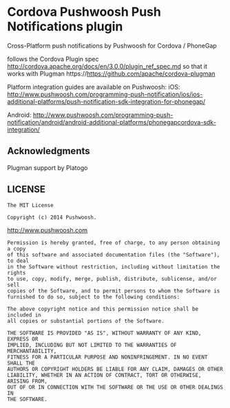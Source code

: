 Cordova Pushwoosh Push Notifications plugin
===================================================

Cross-Platform push notifications by Pushwoosh for Cordova / PhoneGap

follows the Cordova Plugin spec http://cordova.apache.org/docs/en/3.0.0/plugin_ref_spec.md
so that it works with Plugman https://https://github.com/apache/cordova-plugman

Platform integration guides are available on Pushwoosh:
iOS:
http://www.pushwoosh.com/programming-push-notification/ios/ios-additional-platforms/push-notification-sdk-integration-for-phonegap/

Android:
http://www.pushwoosh.com/programming-push-notification/android/android-additional-platforms/phonegapcordova-sdk-integration/

## Acknowledgments
Plugman support by Platogo

## LICENSE

	The MIT License
	
	Copyright (c) 2014 Pushwoosh.
  http://www.pushwoosh.com
	
	Permission is hereby granted, free of charge, to any person obtaining a copy
	of this software and associated documentation files (the "Software"), to deal
	in the Software without restriction, including without limitation the rights
	to use, copy, modify, merge, publish, distribute, sublicense, and/or sell
	copies of the Software, and to permit persons to whom the Software is
	furnished to do so, subject to the following conditions:
	
	The above copyright notice and this permission notice shall be included in
	all copies or substantial portions of the Software.
	
	THE SOFTWARE IS PROVIDED "AS IS", WITHOUT WARRANTY OF ANY KIND, EXPRESS OR
	IMPLIED, INCLUDING BUT NOT LIMITED TO THE WARRANTIES OF MERCHANTABILITY,
	FITNESS FOR A PARTICULAR PURPOSE AND NONINFRINGEMENT. IN NO EVENT SHALL THE
	AUTHORS OR COPYRIGHT HOLDERS BE LIABLE FOR ANY CLAIM, DAMAGES OR OTHER
	LIABILITY, WHETHER IN AN ACTION OF CONTRACT, TORT OR OTHERWISE, ARISING FROM,
	OUT OF OR IN CONNECTION WITH THE SOFTWARE OR THE USE OR OTHER DEALINGS IN
	THE SOFTWARE.
